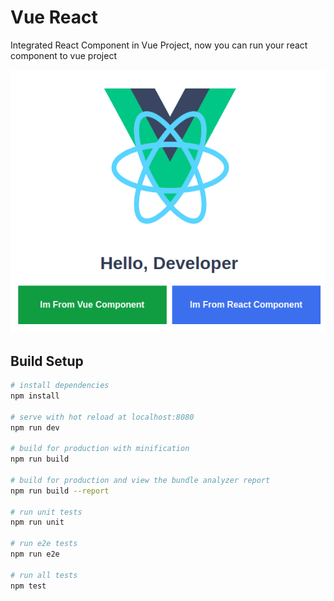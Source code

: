 # Vue React

Integrated React Component in Vue Project, now you can run your react component to vue project

![React Vue](https://github.com/thomijasir/vue-react/blob/master/static/VueReact.png)

## Build Setup

```bash
# install dependencies
npm install

# serve with hot reload at localhost:8080
npm run dev

# build for production with minification
npm run build

# build for production and view the bundle analyzer report
npm run build --report

# run unit tests
npm run unit

# run e2e tests
npm run e2e

# run all tests
npm test
```

